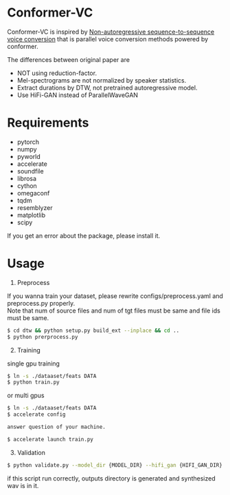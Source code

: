 # Conformer-VC

Conformer-VC is inspired by [Non-autoregressive sequence-to-sequence voice conversion](https://arxiv.org/abs/2104.06793) that is parallel voice conversion methods powered by conformer.

The differences between original paper are

- NOT using reduction-factor.
- Mel-spectrograms are not normalized by speaker statistics.
- Extract durations by DTW, not pretrained autoregressive model.
- Use HiFi-GAN instead of ParallelWaveGAN

# Requirements

- pytorch
- numpy
- pyworld
- accelerate
- soundfile
- librosa
- cython
- omegaconf
- tqdm
- resemblyzer
- matplotlib
- scipy

If you get an error about the package, please install it.

# Usage

1. Preprocess

If you wanna train your dataset, please rewrite configs/preprocess.yaml and preprocess.py properly.  
Note that num of source files and num of tgt files must be same and file ids must be same.

```bash
$ cd dtw && python setup.py build_ext --inplace && cd ..
$ python prerprocess.py
```

2. Training

single gpu training

```bash
$ ln -s ./dataaset/feats DATA
$ python train.py
```
or multi gpus

```bash
$ ln -s ./dataaset/feats DATA
$ accelerate config

answer question of your machine.

$ accelerate launch train.py
```

3. Validation

```bash
$ python validate.py --model_dir {MODEL_DIR} --hifi_gan {HIFI_GAN_DIR} --data_dir DATA
```

if this script run correctly, outputs directory is generated and synthesized wav is in it.
